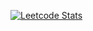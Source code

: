 <!-- i play minecraft. -->
<!-- [![visits](https://komarev.com/ghpvc/?username=oporu&style=for-the-badge&label=views)](../../../) -->
[![Leetcode Stats](https://leetcard.jacoblin.cool/Oporu)](https://leetcode.com/Oporu)
